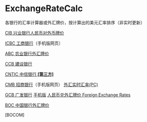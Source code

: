# ExchangeRateCalc
各银行的汇率计算器或外汇牌价，按计算出的美元汇率排序（非实时更新）

[CIB 兴业银行人民币对外币牌价](https://personalbank.cib.com.cn/pers/main/pubinfo/ifxQuotationQuery.do)

[ICBC 工商银行](https://m.icbc.com.cn/mpage/calculator/foreign-currency)（手机版网页）

[ABC 农业银行外汇牌价](https://ewealth.abchina.com/ForeignExchange/ListPrice/)

[CCB 建设银行](http://forex3.ccb.com/cn/forex/exchange-calculation.html)

[CNTIC 中信银行 **[第三方]**](https://www.kylc.com/bank/rmbfx/b-citic.html)

[CMB 招商银行](https://m.cmbchina.com/forexcal.html)（手机版网页） [外汇实时汇率(PC)](https://fx.cmbchina.com/Hq/)

[GCB 广发银行](https://www.cgbchina.com.cn/Channel/12121773) [手机版](https://m.cgbchina.com.cn/Channel/17691076) [人民币兑外汇牌价 Foreign Exchange Rates](https://www.cgbchina.com.cn/Info/12154717)

[BOC 中国银行外汇牌价](https://www.boc.cn/sourcedb/whpj/)

[BOCOM]
